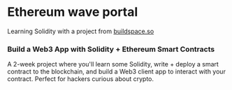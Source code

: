 # Ethereum wave portal

Learning Solidity with a project from [buildspace.so](https://buildspace.so/)

### Build a Web3 App with Solidity + Ethereum Smart Contracts

A 2-week project where you'll learn some Solidity, write + deploy a smart contract to the blockchain,
and build a Web3 client app to interact with your contract. Perfect for hackers curious about crypto.
